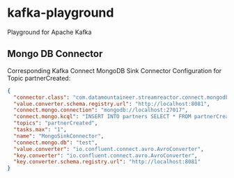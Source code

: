 # kafka-playground
Playground for Apache Kafka

## Mongo DB Connector
Corresponding Kafka Connect MongoDB Sink Connector Configuration for Topic partnerCreated:
```json
{
  "connector.class": "com.datamountaineer.streamreactor.connect.mongodb.sink.MongoSinkConnector",
  "value.converter.schema.registry.url": "http://localhost:8081",
  "connect.mongo.connection": "mongodb://localhost:27017",
  "connect.mongo.kcql": "INSERT INTO partners SELECT * FROM partnerCreated",
  "topics": "partnerCreated",
  "tasks.max": "1",
  "name": "MongoSinkConnector",
  "connect.mongo.db": "test",
  "value.converter": "io.confluent.connect.avro.AvroConverter",
  "key.converter": "io.confluent.connect.avro.AvroConverter",
  "key.converter.schema.registry.url": "http://localhost:8081"
}
```
